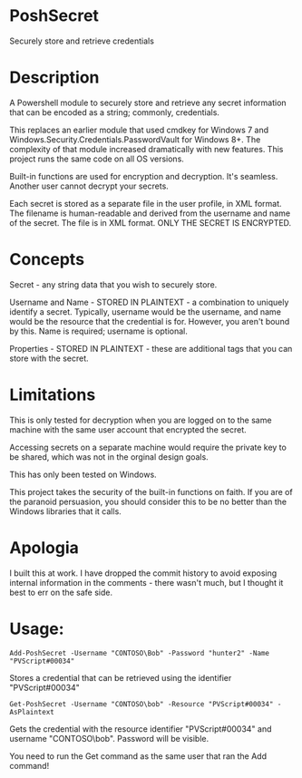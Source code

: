 # PoshSecret
Securely store and retrieve credentials

# Description
A Powershell module to securely store and retrieve any secret information that can be encoded as a string; commonly, credentials.

This replaces an earlier module that used cmdkey for Windows 7 and Windows.Security.Credentials.PasswordVault for Windows 8+. The complexity of that module increased dramatically with new features. This project runs the same code on all OS versions.

Built-in functions are used for encryption and decryption. It's seamless. Another user cannot decrypt your secrets.

Each secret is stored as a separate file in the user profile, in XML format. The filename is human-readable and derived from the username and name of the secret. The file is in XML format. ONLY THE SECRET IS ENCRYPTED.

# Concepts
Secret - any string data that you wish to securely store.

Username and Name - STORED IN PLAINTEXT - a combination to uniquely identify a secret. Typically, username would be the username, and name would be the resource that the credential is for. However, you aren't bound by this. Name is required; username is optional.

Properties - STORED IN PLAINTEXT - these are additional tags that you can store with the secret.

# Limitations
This is only tested for decryption when you are logged on to the same machine with the same user account that encrypted the secret.

Accessing secrets on a separate machine would require the private key to be shared, which was not in the orginal design goals.

This has only been tested on Windows.

This project takes the security of the built-in functions on faith. If you are of the paranoid persuasion, you should consider this to be no better than the Windows libraries that it calls.

# Apologia
I built this at work. I have dropped the commit history to avoid exposing internal information in the comments - there wasn't much, but I thought it best to err on the safe side.

# Usage:

    Add-PoshSecret -Username "CONTOSO\Bob" -Password "hunter2" -Name "PVScript#00034"
  Stores a credential that can be retrieved using the identifier "PVScript#00034"

    Get-PoshSecret -Username "CONTOSO\bob" -Resource "PVScript#00034" -AsPlaintext
  Gets the credential with the resource identifier "PVScript#00034" and username "CONTOSO\bob". Password will be visible.
  
  You need to run the Get command as the same user that ran the Add command!

